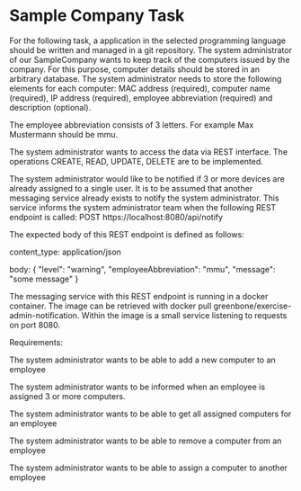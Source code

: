 # Sample Company Task

For the following task, a application in the selected programming language should be written and managed in a git repository.
The system administrator of our SampleCompany wants to keep track of the computers issued by the company. For this purpose, computer details should be stored in an arbitrary database.
The system administrator needs to store the following elements for each computer: MAC address (required), computer name (required), IP address (required), employee abbreviation (required) and description (optional). 

The employee abbreviation consists of 3 letters. For example Max Mustermann should be mmu.

The system administrator wants to access the data via REST interface. The operations CREATE, READ, UPDATE, DELETE are to be implemented.

The system administrator would like to be notified if 3 or more devices are already assigned to a single user. It is to be assumed that another messaging service already exists to notify the system administrator. This service informs the system administrator team when the following REST endpoint is called: POST https://localhost:8080/api/notify 

The expected body of this REST endpoint is defined as follows:

content_type: application/json

body:
 {
 "level": "warning",
 "employeeAbbreviation": "mmu",
 "message": "some message"
 }
 
The messaging service with this REST endpoint is running in a docker container. The image can be retrieved with docker pull greenbone/exercise-admin-notification. Within the image is a small service listening to
requests on port 8080.

Requirements:

The system administrator wants to be able to add a new computer to an employee

The system administrator wants to be informed when an employee is assigned 3 or more computers.

The system administrator wants to be able to get all assigned computers for an employee

The system administrator wants to be able to remove a computer from an employee

The system administrator wants to be able to assign a computer to another employee
